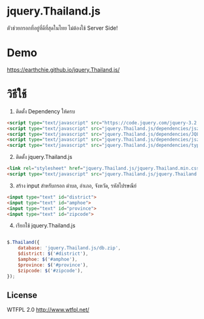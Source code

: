 # jquery.Thailand.js
ตัวช่วยกรอกที่อยู่ที่ดีที่สุดในไทย ไม่ต้องใช้ Server Side!

# Demo
https://earthchie.github.io/jquery.Thailand.js/

# วิธีใช้

1. ติดตั้ง Dependency ให้ครบ

```html
<script type="text/javascript" src="https://code.jquery.com/jquery-3.2.1.min.js"></script>
<script type="text/javascript" src="jquery.Thailand.js/dependencies/jszip.min.js"></script>
<script type="text/javascript" src="jquery.Thailand.js/dependencies/JQL.min.js"></script>
<script type="text/javascript" src="jquery.Thailand.js/dependencies/jszip-utils.min.js"></script>
<script type="text/javascript" src="jquery.Thailand.js/dependencies/typeahead.bundle.js"></script>
```

2. ติดตั้ง jquery.Thailand.js

```html
<link rel="stylesheet" href="jquery.Thailand.js/jquery.Thailand.min.css">
<script type="text/javascript" src="jquery.Thailand.js/jquery.Thailand.min.js"></script>
```

3. สร้าง input สำหรับกรอก ตำบล, อำเภอ, จังหวัด, รหัสไปรษณีย์

```html
<input type="text" id="district">
<input type="text" id="amphoe">
<input type="text" id="province">
<input type="text" id="zipcode">
```

4. เรียกใช้ jquery.Thailand.js

```javascript

$.Thailand({ 
    database: 'jquery.Thailand.js/db.zip',
    $district: $('#district'),
    $amphoe: $('#amphoe'),
    $province: $('#province'),
    $zipcode: $('#zipcode'),
});

```

## License
WTFPL 2.0 http://www.wtfpl.net/

